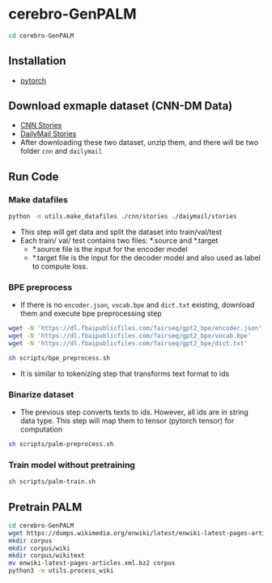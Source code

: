 # cerebro-GenPALM
```bash
cd cerebro-GenPALM
```
## Installation 
- [pytorch](https://pytorch.org/)

## Download exmaple dataset (CNN-DM Data)
- [CNN Stories](https://drive.google.com/uc?export=download&id=0BwmD_VLjROrfTHk4NFg2SndKcjQ)
- [DailyMail Stories](https://drive.google.com/uc?export=download&id=0BwmD_VLjROrfM1BxdkxVaTY2bWs)
- After downloading these two dataset, unzip them, and there will be two folder ```cnn``` and ```dailymail``` 
## Run Code 
### Make datafiles 
```bash
python -m utils.make_datafiles ./cnn/stories ./daiymail/stories 
```
- This step will get data and split the dataset into train/val/test 
- Each train/ val/ test contains two files: *.source and *.target 
    - *.source file is the input for the encoder model 
    - *.target file is the input for the decoder model and also used as label to compute loss. 

### BPE preprocess 
- If there is no ```encoder.json```, ```vocab.bpe``` and ```dict.txt``` existing, download them and execute bpe preprocessing step
```bash
wget -N 'https://dl.fbaipublicfiles.com/fairseq/gpt2_bpe/encoder.json'
wget -N 'https://dl.fbaipublicfiles.com/fairseq/gpt2_bpe/vocab.bpe'
wget -N 'https://dl.fbaipublicfiles.com/fairseq/gpt2_bpe/dict.txt'

sh scripts/bpe_preprocess.sh
```
- It is similar to tokenizing step that transforms text format to ids

### Binarize dataset 
- The previous step converts texts to ids. However, all ids are in string data type. This step will map them to tensor (pytorch tensor) for computation
```bash
sh scripts/palm-preprocess.sh
```

### Train model without pretraining
```bash
sh scripts/palm-train.sh
```

## Pretrain PALM
```bash
cd cerebro-GenPALM
wget https://dumps.wikimedia.org/enwiki/latest/enwiki-latest-pages-articles.xml.bz2
mkdir corpus
mkdir corpus/wiki
mkdir corpus/wikitext
mv enwiki-latest-pages-articles.xml.bz2 corpus
python3 -m utils.process_wiki
```